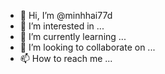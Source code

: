 - 👋 Hi, I’m @minhhai77d
- 👀 I’m interested in ...
- 🌱 I’m currently learning ...
- 💞️ I’m looking to collaborate on ...
- 📫 How to reach me ...

<!---
minhhai77d/minhhai77d is a ✨ special ✨ repository because its `README.md` (this file) appears on your GitHub profile.
You can click the Preview link to take a look at your changes.
--->
